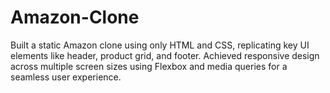 # Amazon-Clone
Built a static Amazon clone using only HTML and CSS, replicating key UI elements like header, product grid, and footer. Achieved responsive design across multiple screen sizes using Flexbox and media queries for a seamless user experience.
